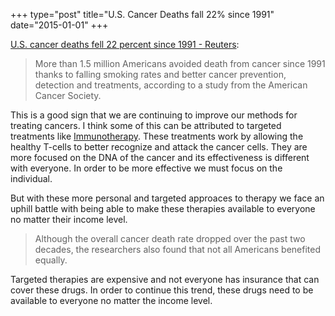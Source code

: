 +++
type="post"
title="U.S. Cancer Deaths fall 22% since 1991"
date="2015-01-01"
+++


[U.S. cancer deaths fell 22 percent since 1991 - Reuters](http://www.reuters.com/article/2014/12/31/us-cancer-casualties-idUSKBN0K918220141231):

> More than 1.5 million Americans avoided death from cancer since 1991 thanks to falling smoking rates and better cancer prevention, detection and treatments, according to a study from the American Cancer Society.

This is a good sign that we are continuing to improve our methods for treating cancers. I think some of this can be attributed to targeted treatments like [Immunotherapy](http://www.wsj.com/articles/cancers-super-survivors-how-immunotherapy-is-transforming-oncology-1417714379). These treatments work by allowing the healthy T-cells to better recognize and attack the cancer cells. They are more focused on the DNA of the cancer and its effectiveness is different with everyone. In order to be more effective we must focus on the individual. 

But with these more personal and targeted approaces to therapy we face an uphill battle with being able to make these therapies available to everyone no matter their income level.

> Although the overall cancer death rate dropped over the past two decades, the researchers also found that not all Americans benefited equally. 

Targeted therapies are expensive and not everyone has insurance that can cover these drugs. In order to continue this trend, these drugs need to be available to everyone no matter the income level.
